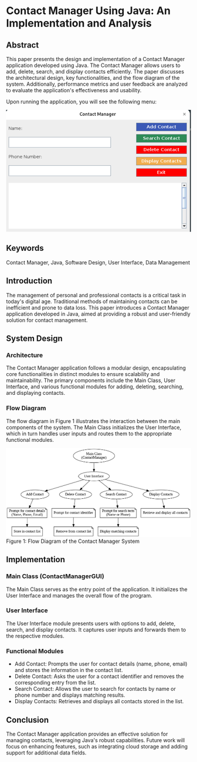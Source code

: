 # Contact Manager Using Java: An Implementation and Analysis
## Abstract

This paper presents the design and implementation of a Contact Manager application developed using Java. The Contact Manager allows users to add, delete, search, and display contacts efficiently. The paper discusses the architectural design, key functionalities, and the flow diagram of the system. Additionally, performance metrics and user feedback are analyzed to evaluate the application's effectiveness and usability.

Upon running the application, you will see the following menu:

![Screenshot](DSA.png)

## Keywords
Contact Manager, Java, Software Design, User Interface, Data Management

## Introduction
The management of personal and professional contacts is a critical task in today's digital age. Traditional methods of maintaining contacts can be inefficient and prone to data loss. This paper introduces a Contact Manager application developed in Java, aimed at providing a robust and user-friendly solution for contact management.

## System Design

### Architecture
The Contact Manager application follows a modular design, encapsulating core functionalities in distinct modules to ensure scalability and maintainability. The primary components include the Main Class, User Interface, and various functional modules for adding, deleting, searching, and displaying contacts.

### Flow Diagram

The flow diagram in Figure 1 illustrates the interaction between the main components of the system. The Main Class initializes the User Interface, which in turn handles user inputs and routes them to the appropriate functional modules.

![graph](Digraph.gv.png)
Figure 1: Flow Diagram of the Contact Manager System


## Implementation
### Main Class (ContactManagerGUI)

The Main Class serves as the entry point of the application. It initializes the User Interface and manages the overall flow of the program.

### User Interface

The User Interface module presents users with options to add, delete, search, and display contacts. It captures user inputs and forwards them to the respective modules.

### Functional Modules

- Add Contact: Prompts the user for contact details (name, phone, email) and stores the information in the contact list.
- Delete Contact: Asks the user for a contact identifier and removes the corresponding entry from the list.
- Search Contact: Allows the user to search for contacts by name or phone number and displays matching results.
- Display Contacts: Retrieves and displays all contacts stored in the list.

## Conclusion

The Contact Manager application provides an effective solution for managing contacts, leveraging Java's robust capabilities. Future work will focus on enhancing features, such as integrating cloud storage and adding support for additional data fields.
